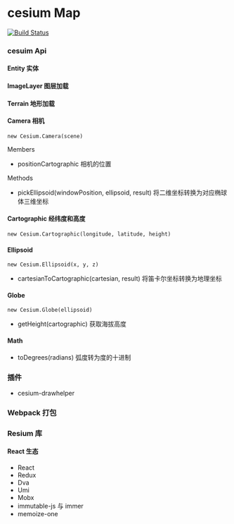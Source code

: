 # cesium Map

[![Build Status](https://www.travis-ci.org/liuvigongzuoshi/cesium-react.svg?branch=master)](https://www.travis-ci.org/liuvigongzuoshi/cesium-react)

### cesuim Api

#### Entity 实体

#### ImageLayer 图层加载

#### Terrain 地形加载

#### Camera 相机

```
new Cesium.Camera(scene)
```
Members
- positionCartographic 相机的位置

Methods
- pickEllipsoid(windowPosition, ellipsoid, result) 将二维坐标转换为对应椭球体三维坐标


#### Cartographic 经纬度和高度

```
new Cesium.Cartographic(longitude, latitude, height)
```

#### Ellipsoid

```
new Cesium.Ellipsoid(x, y, z)
```

- cartesianToCartographic(cartesian, result)  将笛卡尔坐标转换为地理坐标

#### Globe

```
new Cesium.Globe(ellipsoid)
```

- getHeight(cartographic) 获取海拔高度

#### Math
- toDegrees(radians) 弧度转为度的十进制

### 插件
  - cesium-drawhelper


### Webpack 打包

### Resium 库

#### React 生态
- React
- Redux
- Dva
- Umi
- Mobx
- immutable-js 与 immer
- memoize-one
